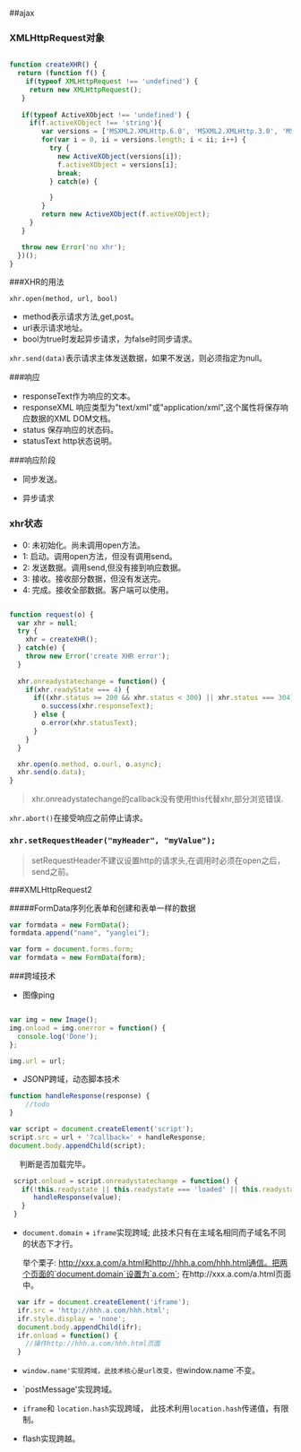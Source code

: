 ##ajax

### XMLHttpRequest对象

```javascript

function createXHR() {
  return (function f() {
    if(typeof XMLHttpRequest !== 'undefined') {
     return new XMLHttpRequest();
   }
   
   if(typeof ActiveXObject !== 'undefined') {
     if(f.activeXObject !== 'string'){
     	var versions = ['MSXML2.XMLHttp.6.0', 'MSXML2.XMLHttp.3.0', 'MSXML2.XMLHttp'];
     	for(var i = 0, ii = versions.length; i < ii; i++) {
          try {
          	new ActiveXObject(versions[i]);
          	f.activeXObject = versions[i];
          	break;
          } catch(e) {

          }
     	}
     	return new ActiveXObject(f.activeXObject);
     }
   }

   throw new Error('no xhr');
  })();
}

```


###XHR的用法

`xhr.open(method, url, bool)`

* method表示请求方法,get,post。
* url表示请求地址。
* bool为true时发起异步请求，为false时同步请求。

`xhr.send(data)`表示请求主体发送数据，如果不发送，则必须指定为null。

###响应
* responseText作为响应的文本。
* responseXML 响应类型为"text/xml"或"application/xml",这个属性将保存响应数据的XML DOM文档。
* status 保存响应的状态码。
* statusText http状态说明。

###响应阶段
* 同步发送。

* 异步请求

### xhr状态
* 0: 未初始化。尚未调用open方法。
* 1: 启动。调用open方法，但没有调用send。
* 2: 发送数据。调用send,但没有接到响应数据。
* 3: 接收。接收部分数据，但没有发送完。
* 4: 完成。接收全部数据。客户端可以使用。

```javascript

function request(o) {
  var xhr = null;
  try {
    xhr = createXHR();
  } catch(e) {
    throw new Error('create XHR error');
  }
  
  xhr.onreadystatechange = function() {
    if(xhr.readyState === 4) {
      if((xhr.status >= 200 && xhr.status < 300) || xhr.status === 304) {
      	o.success(xhr.responseText);
      } else {
      	o.error(xhr.statusText);
      }
    } 
  } 

  xhr.open(o.method, o.ourl, o.async);
  xhr.send(o.data);
}

```
>xhr.onreadystatechange的callback没有使用this代替xhr,部分浏览错误.

`xhr.abort()`在接受响应之前停止请求。

### `xhr.setRequestHeader("myHeader", "myValue");`
>setRequestHeader不建议设置http的请求头,在调用时必须在open之后，send之前。

###XMLHttpRequest2

#####FormData序列化表单和创建和表单一样的数据

```javascript
var formdata = new FormData();
formdata.append("name", "yanglei");
```

```javascript
var form = document.forms.form;
var formdata = new FormData(form);
```

###跨域技术
* 图像ping
```javascript

var img = new Image();
img.onload = img.onerror = function() {
  console.log('Done');
};

img.url = url;

```

* JSONP跨域，动态脚本技术

```javascript
function handleResponse(response) {
	//todo
}

var script = document.createElement('script');
script.src = url + '?callback=' + handleResponse;
document.body.appendChild(script);

```

&emsp; 判断是否加载完毕。
```javascript
 script.onload = script.onreadystatechange = function() {
   if(!this.readystate || this.readystate === 'loaded' || this.readystate === 'complete') {
      handleResponse(value);
   }
 }
```

* `document.domain` + `iframe`实现跨域; 此技术只有在主域名相同而子域名不同的状态下才行。

  举个栗子: http://xxx.a.com/a.html和http://hhh.a.com/hhh.html通信。把两个页面的`document.domain`设置为`a.com`;
  在http://xxx.a.com/a.html页面中。
```javascript
  var ifr = document.createElement('iframe');
  ifr.src = 'http://hhh.a.com/hhh.html';
  ifr.style.display = 'none';
  document.body.appendChild(ifr);
  ifr.onload = function() {
    //操作http://hhh.a.com/hhh.html页面
  }
```

* `window.name'实现跨域，此技术核心是url改变，但`window.name`不变。

* `postMessage'实现跨域。

* `iframe`和 `location.hash`实现跨域， 此技术利用`location.hash`传递值，有限制。

* flash实现跨越。